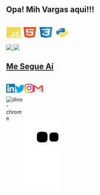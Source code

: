 ## Opa! Mih Vargas aqui!!!

<div style="display: inline_block"><br>
  <img align="center" alt="Mih-Js" height="30" width="40" src="https://raw.githubusercontent.com/devicons/devicon/master/icons/javascript/javascript-plain.svg">
  <img align="center" alt="Mih-HTML" height="30" width="40" src="https://raw.githubusercontent.com/devicons/devicon/master/icons/html5/html5-original.svg">
  <img align="center" alt="Mih-CSS" height="30" width="40" src="https://raw.githubusercontent.com/devicons/devicon/master/icons/css3/css3-original.svg">
  <img align="center" alt="Mih-Python" height="30" width="40" src="https://raw.githubusercontent.com/devicons/devicon/master/icons/python/python-original.svg">

</div>

<br>

<div>
  <a href="https://github.com/MihVargas">
  <img height="150em" src="https://github-readme-stats.vercel.app/api?username=mihvargas&show_icons=true&theme=dracula&include_all_commits=true&count_private=true"/>
  <img height="150em" src="https://github-readme-stats.vercel.app/api/top-langs/?username=mihvargas&layout=compact&langs_count=16&theme=dracula"/>
</div>
  
## Me Segue Aí 
<div style="display: inline_block"><br>
  <a href="https://www.linkedin.com/in/michele-vargas-98056077/">
    <img align="left" alt="Shubhamdeep Jha | Linkedin" width="24px" src="https://github.com/MihVargas/mihvargas/blob/main/Linkedin.svg" />
  </a> 
  <a href="https://twitter.com/MihVargas7">
    <img align="left" alt="Shubhamdeep Jha | Twitter" width="26px" src="https://github.com/MihVargas/mihvargas/blob/main/Twitter.svg" />
  </a>
  <a href="https://www.instagram.com/mihvargas7/">
    <img align="left" alt="Shubhamdeep Jha | Instagram" width="24px" src="https://github.com/MihVargas/mihvargas/blob/main/Instagram.svg" />
  </a>
  <a href="mailto:mih.vargas@gmail.com">
    <img align="left" alt="Shubhamdeep Jha | Gmail" width="26px" src="https://github.com/MihVargas/mihvargas/blob/main/Gmail.svg" />
  </a> 
<br>
</div>
  <div style="display: inline_block"><br>
  <img align="left" alt="dino-chrome" src="https://media.giphy.com/media/Q7SKqn3G97xpmfSOvG/giphy.gif?cid=790b76114f94014baf9e1b128ded20e4ccf0a768113580d7&rid=giphy.gif&ct=gr" width="50">
</div>
<br><br>
  
  ##
 ![Snake animation](https://github.com/rafaballerini/rafaballerini/blob/output/github-contribution-grid-snake.svg)

